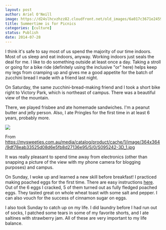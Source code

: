 ```yaml
---
layout: post
author: Ariel O'Neill
image: https://d24slhcvzhzz82.cloudfront.net/old_images/6a017c3671e245970b01a511eb219d970c-pi.jpg
title: Summertime is for Picnics
categories: [culture]
status: Publish
date: 2014-07-28
---
```


I think it's safe to say most of us spend the majority of our time indoors. Most of us sleep and eat indoors, anyway. Working indoors just seals the deal for me. I like to do something outside at least once a day. Taking a stroll or going for a bike ride (definitely using the inclusive "or" here) helps keep my legs from cramping up and gives me a good appetite for the batch of zucchini bread I made with a friend last night.

On Saturday, the same zucchini-bread-making friend and I took a short bike right to Victory Park, which is northeast of campus. There was a beautiful view of the mountain.

There, we played frisbee and ate homemade sandwiches. I'm a peanut butter and jelly person. Also, I ate Pringles for the first time in at least 6 years, probably more.


![](https://d24slhcvzhzz82.cloudfront.net/old_images/6a017c3671e245970b01a73df66e49970d-pi.jpg)

From https://mysweeties.com.au/media/catalog/product/cache/1/image/364x364/9df78eab33525d08d6e5fb8d27136e95/S/0/S095242-3D_1.jpg

It was really pleasant to spend time away from electronics (other than snapping a picture of the view with my phone camera for blogging purposes) and campus.

On Sunday, I woke up and learned a new skill before breakfast! I practiced making poached eggs for the first time. There are easy instructions [here](https://www.esquire.com/features/cook-eggs-0509). Out of the 6 eggs I cracked, 5 of them turned out as fully fledged poached eggs. They tasted great on whole wheat toast with some salt and pepper. I can also vouch for the success of cinnamon sugar on eggs.

I also took Sunday to catch up on my life. I did laundry before I had run out of socks, I patched some tears in some of my favorite shorts, and I ate saltines with strawberry jam. All of these are very important to my life balance.

